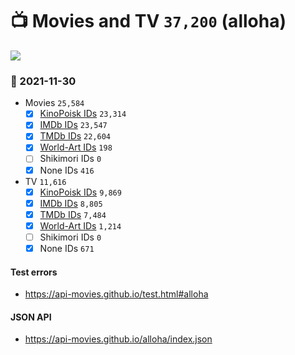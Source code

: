 # :tv: Movies and TV `37,200` (alloha)

<a href="https://API-Movies.github.io"><img src="https://API-Movies.github.io/banner.png?cache"></a>

### :date: 2021-11-30
- Movies `25,584`
  - [x] <a href="https://API-Movies.github.io/alloha/movie_kinopoisk_ids.json">KinoPoisk IDs</a> `23,314`
  - [x] <a href="https://API-Movies.github.io/alloha/movie_imdb_ids.json">IMDb IDs</a> `23,547`
  - [x] <a href="https://API-Movies.github.io/alloha/movie_tmdb_ids.json">TMDb IDs</a> `22,604`
  - [x] <a href="https://API-Movies.github.io/alloha/movie_world_art_ids.json">World-Art IDs</a> `198`
  - [ ] Shikimori IDs `0`
  - [x] None IDs `416`
- TV `11,616`
  - [x] <a href="https://API-Movies.github.io/alloha/tv_kinopoisk_ids.json">KinoPoisk IDs</a> `9,869`
  - [x] <a href="https://API-Movies.github.io/alloha/tv_imdb_ids.json">IMDb IDs</a> `8,805`
  - [x] <a href="https://API-Movies.github.io/alloha/tv_tmdb_ids.json">TMDb IDs</a> `7,484`
  - [x] <a href="https://API-Movies.github.io/alloha/tv_world_art_ids.json">World-Art IDs</a> `1,214`
  - [ ] Shikimori IDs `0`
  - [x] None IDs `671`
#### Test errors
- <a href='https://api-movies.github.io/test.html#alloha'>https://api-movies.github.io/test.html#alloha</a>
#### JSON API
- <a href='https://api-movies.github.io/alloha/index.json'>https://api-movies.github.io/alloha/index.json</a>
